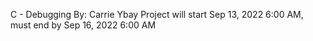 C - Debugging
By: Carrie Ybay
 Project will start Sep 13, 2022 6:00 AM, must end by Sep 16, 2022 6:00 AM

